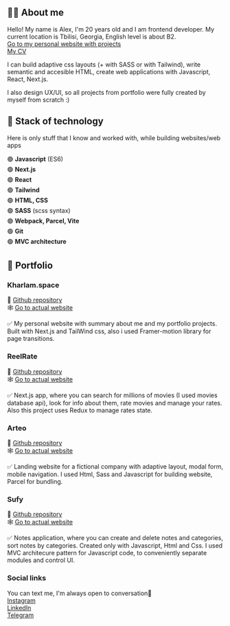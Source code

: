 ## 🧑‍💻 About me
Hello! My name is Alex, I'm 20 years old and I am frontend developer.
My current location is Tbilisi, Georgia, English level is about B2.                                                                                           
[Go to my personal website with projects](https://kharlam.space/)   
[My CV](https://drive.google.com/file/d/1rTRdfxtlIZapWkRGTDOa1RABN9NeKW7K/view?usp=share_link)

I can build adaptive css layouts (+ with SASS or with Tailwind), write semantic and accesible HTML, create web applications with Javascript, React, Next.js.

I also design UX/UI, so all projects from portfolio were fully created by myself from scratch :)

## 🔧 Stack of technology
Here is only stuff that I know and worked with, while building websites/web apps

🟢  **Javascript** (ES6)                                                                                                                            
🟢  **Next.js**                                                                                                                            
🟢  **React**                                                                                                      
🟢  **Tailwind**   
🟢  **HTML, CSS**                                                                           
🟢  **SASS** (scss syntax)                                                                             
🟢  **Webpack, Parcel, Vite**    
🟢  **Git**  
🟢  **MVC architecture**  

## 💼 Portfolio

### Kharlam.space
🧾 [Github repository](https://github.com/alexkharlam/portfolio)  
🕸️ [Go to actual website](https://kharlam.space)

   ✅ My personal website with summary about me and my portfolio projects. Built with Next.js and TailWind css, also i used Framer-motion library for page transitions.

### ReelRate
🧾 [Github repository](https://github.com/alexkharlam/reelrate-beta)  
🕸️ [Go to actual website](https://reelrate-beta.netlify.app/)

   ✅ Next.js app, where you can search for millions of movies (I used movies database api), look for info about them, rate movies and manage your rates.
   Also this project uses Redux to manage rates state.
   

### Arteo
🧾 [Github repository](https://github.com/alexkharlam/arteo)  
🕸️ [Go to actual website](https://arteo.netlify.app/)

   ✅ Landing website for a fictional company with adaptive layout, modal form, mobile navigation.
   I used Html, Sass and Javascript for building website, Parcel for bundling.
   

### Sufy
🧾 [Github repository](https://github.com/alexkharlam/sufy)  
🕸️ [Go to actual website](https://sufy.netlify.app/)

✅ Notes application, where you can create and delete notes and categories, sort notes by categories. Created only with Javascript, Html and Css. I used MVC architecure pattern for Javascript code, to conveniently separate modules and control UI. 

### Social links
You can text me, I'm always open to conversation🙂                                                        
   [Instagram](https://www.instagram.com/a__kharlam/)                                           
   [LinkedIn](https://www.linkedin.com/in/kharlam/)                                              
   [Telegram](https://t.me/KHARLAM0)
